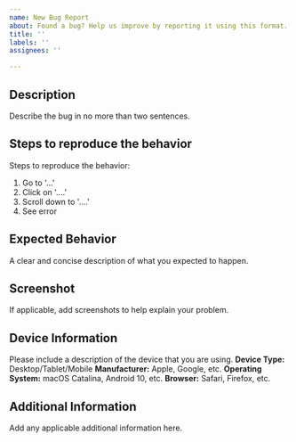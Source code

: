 ```yaml
---
name: New Bug Report
about: Found a bug? Help us improve by reporting it using this format.
title: ''
labels: ''
assignees: ''

---
```


## Description
Describe the bug in no more than two sentences.

## Steps to reproduce the behavior
Steps to reproduce the behavior:
1. Go to '...'
2. Click on '....'
3. Scroll down to '....'
4. See error

## Expected Behavior
A clear and concise description of what you expected to happen.

## Screenshot
If applicable, add screenshots to help explain your problem.

## Device Information
Please include a description of the device that you are using.
**Device Type:** Desktop/Tablet/Mobile
**Manufacturer:** Apple, Google, etc.
**Operating System:** macOS Catalina, Android 10, etc.
**Browser:** Safari, Firefox, etc.

## Additional Information
Add any applicable additional information here.
